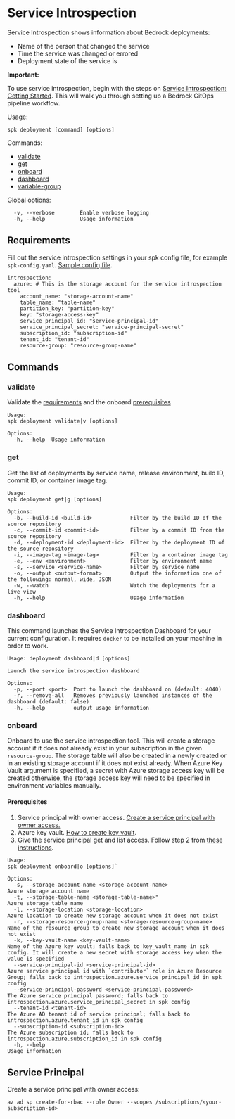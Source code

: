 # Service Introspection

Service Introspection shows information about Bedrock deployments:

- Name of the person that changed the service
- Time the service was changed or errored
- Deployment state of the service is

**Important:**

To use service introspection, begin with the steps on
[Service Introspection: Getting Started](./service-introspection-onboarding.md).
This will walk you through setting up a Bedrock GitOps pipeline workflow.

Usage:

```
spk deployment [command] [options]
```

Commands:

- [validate](#validate)
- [get](#get)
- [onboard](#onboard)
- [dashboard](#dashboard)
- [variable-group](variable-group.md)

Global options:

```
  -v, --verbose        Enable verbose logging
  -h, --help           Usage information
```

## Requirements

Fill out the service introspection settings in your spk config file, for example
`spk-config.yaml`. [Sample config file](./../../spk-config.yaml).

```
introspection:
  azure: # This is the storage account for the service introspection tool
    account_name: "storage-account-name"
    table_name: "table-name"
    partition_key: "partition-key"
    key: "storage-access-key"
    service_principal_id: "service-principal-id"
    service_principal_secret: "service-principal-secret"
    subscription_id: "subscription-id"
    tenant_id: "tenant-id"
    resource-group: "resource-group-name"
```

## Commands

### validate

Validate the [requirements](#requirements) and the onboard
[prerequisites](#prerequisites)

```
Usage:
spk deployment validate|v [options]

Options:
  -h, --help  Usage information

```

### get

Get the list of deployments by service name, release environment, build ID,
commit ID, or container image tag.

```
Usage:
spk deployment get|g [options]

Options:
  -b, --build-id <build-id>            Filter by the build ID of the source repository
  -c, --commit-id <commit-id>          Filter by a commit ID from the source repository
  -d, --deployment-id <deployment-id>  Filter by the deployment ID of the source repository
  -i, --image-tag <image-tag>          Filter by a container image tag
  -e, --env <environment>              Filter by environment name
  -s, --service <service-name>         Filter by service name
  -o, --output <output-format>         Output the information one of the following: normal, wide, JSON
  -w, --watch                          Watch the deployments for a live view
  -h, --help                           Usage information
```

### dashboard

This command launches the Service Introspection Dashboard for your current
configuration. It requires `docker` to be installed on your machine in order to
work.

```
Usage: deployment dashboard|d [options]

Launch the service introspection dashboard

Options:
  -p, --port <port>  Port to launch the dashboard on (default: 4040)
  -r, --remove-all   Removes previously launched instances of the dashboard (default: false)
  -h, --help         output usage information
```

### onboard

Onboard to use the service introspection tool. This will create a storage
account if it does not already exist in your subscription in the given
`resource-group`. The storage table will also be created in a newly created or
in an existing storage account if it does not exist already. When Azure Key
Vault argument is specified, a secret with Azure storage access key will be
created otherwise, the storage access key will need to be specified in
environment variables manually.

#### Prerequisites

1. Service principal with owner access.
   [Create a service principal with owner access.](#service-principal)
2. Azure key vault.
   [How to create key vault](https://docs.microsoft.com/en-us/azure-stack/user/azure-stack-key-vault-manage-portal?view=azs-1908).
3. Give the service principal get and list access. Follow step 2 from
   [these instructions](https://docs.microsoft.com/en-us/azure/devops/pipelines/library/variable-groups?view=azure-devops&tabs=yaml#link-secrets-from-an-azure-key-vault).

```
Usage:
spk deployment onboard|o [options]`

Options:
  -s, --storage-account-name <storage-account-name>                 Azure storage account name
  -t, --storage-table-name <storage-table-name>"                    Azure storage table name
  -l, --storage-location <storage-location>                         Azure location to create new storage account when it does not exist
  -r, --storage-resource-group-name <storage-resource-group-name>   Name of the resource group to create new storage account when it does not exist
  -k, --key-vault-name <key-vault-name>                             Name of the Azure key vault; falls back to key_vault_name in spk config. It will create a new secret with storage access key when the value is specified
  --service-principal-id <service-principal-id>                     Azure service principal id with `contributor` role in Azure Resource Group; falls back to introspection.azure.service_principal_id in spk config
  --service-principal-password <service-principal-password>         The Azure service principal password; falls back to introspection.azure.service_principal_secret in spk config
  --tenant-id <tenant-id>                                           The Azure AD tenant id of service principal; falls back to introspection.azure.tenant_id in spk config
  --subscription-id <subscription-id>                               The Azure subscription id; falls back to introspection.azure.subscription_id in spk config
  -h, --help                                                        Usage information

```

## Service Principal

Create a service principal with owner access:

```
az ad sp create-for-rbac --role Owner --scopes /subscriptions/<your-subscription-id>
```
